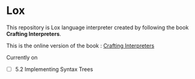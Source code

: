 # Lox
This repository is Lox language interpreter created by following the book **Crafting Interpreters**.

This is the online version of the book : [Crafting Interpreters](https://craftinginterpreters.com/contents.html 
"Crafting Interpreters")


Currently on 
- [ ] 5.2 Implementing Syntax Trees
